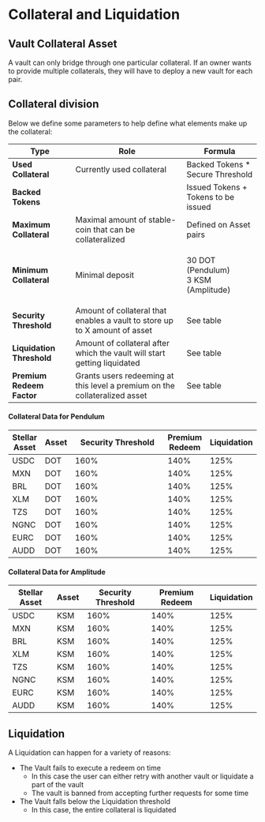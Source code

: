 # Collateral and Liquidation

## Vault Collateral Asset

A vault can only bridge through one particular collateral. If an owner wants to provide multiple collaterals, they will have to deploy a new vault for each pair.

## Collateral division

Below we define some parameters to help define what elements make up the collateral:

| Type                      | Role                                                                       | Formula                                       |
| ------------------------- | -------------------------------------------------------------------------- | --------------------------------------------- |
| **Used Collateral**       | Currently used collateral                                                  | Backed Tokens \* Secure Threshold             |
| **Backed Tokens**         |                                                                            | Issued Tokens + Tokens to be issued           |
| **Maximum Collateral**    | Maximal amount of stable-coin that can be collateralized                   | Defined on Asset pairs                        |
| **Minimum Collateral**    | Minimal deposit                                                            | <p>30 DOT (Pendulum)<br>3 KSM (Amplitude)</p> |
| **Security Threshold**    | Amount of collateral that enables a vault to store up to X amount of asset | See table                                     |
| **Liquidation Threshold** | Amount of collateral after which the vault will start getting liquidated   | See table                                     |
| **Premium Redeem Factor** | Grants users redeeming at this level a premium on the collateralized asset | See table                                     |

#### Collateral Data for Pendulum

<table><thead><tr><th>Stellar Asset</th><th>Asset</th><th width="200">Security Threshold</th><th>Premium Redeem</th><th>Liquidation</th></tr></thead><tbody><tr><td>USDC</td><td>DOT</td><td>160%</td><td>140%</td><td>125%</td></tr><tr><td>MXN</td><td>DOT</td><td>160%</td><td>140%</td><td>125%</td></tr><tr><td>BRL</td><td>DOT</td><td>160%</td><td>140%</td><td>125%</td></tr><tr><td>XLM</td><td>DOT</td><td>160%</td><td>140%</td><td>125%</td></tr><tr><td>TZS</td><td>DOT</td><td>160%</td><td>140%</td><td>125%</td></tr><tr><td>NGNC</td><td>DOT</td><td>160%</td><td>140%</td><td>125%</td></tr><tr><td>EURC</td><td>DOT</td><td>160%</td><td>140%</td><td>125%</td></tr><tr><td>AUDD</td><td>DOT</td><td>160%</td><td>140%</td><td>125%</td></tr></tbody></table>

#### Collateral Data for Amplitude

| Stellar Asset | Asset | Security Threshold | Premium Redeem | Liquidation |
| ------------- | ----- | ------------------ | -------------- | ----------- |
| USDC          | KSM   | 160%               | 140%           | 125%        |
| MXN           | KSM   | 160%               | 140%           | 125%        |
| BRL           | KSM   | 160%               | 140%           | 125%        |
| XLM           | KSM   | 160%               | 140%           | 125%        |
| TZS           | KSM   | 160%               | 140%           | 125%        |
| NGNC          | KSM   | 160%               | 140%           | 125%        |
| EURC          | KSM   | 160%               | 140%           | 125%        |
| AUDD          | KSM   | 160%               | 140%           | 125%        |

## Liquidation

A Liquidation can happen for a variety of reasons:&#x20;

* The Vault fails to execute a redeem on time
  * In this case the user can either retry with another vault or liquidate a part of the vault
  * The vault is banned from accepting further requests for some time
* The Vault falls below the Liquidation threshold
  * In this case, the entire collateral is liquidated





